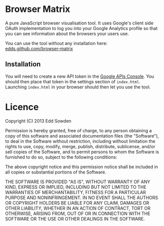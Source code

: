 # Browser Matrix
 
A pure JavaScript browser visualisation tool. It uses Google's client side
OAuth implementation to log you into your Google Analytics profile so that you
can see information about the browsers your users use.

You can use the tool without any installation here:
[edds.github.com/browser-matrix](http://edds.github.com/browser-matrix)

## Installation

You will need to create a new API token in the [Google APIs Console][1]. You
should then place that token in the settings section of `index.html`. Launching
`index.html` in your browser should then let you use the tool.


[1]: https://code.google.com/apis/console

# Licence

Copyright (C) 2013 Edd Sowden

Permission is hereby granted, free of charge, to any person obtaining a copy of
this software and associated documentation files (the "Software"), to deal in
the Software without restriction, including without limitation the rights to
use, copy, modify, merge, publish, distribute, sublicense, and/or sell copies
of the Software, and to permit persons to whom the Software is furnished to do
so, subject to the following conditions:

The above copyright notice and this permission notice shall be included in all
copies or substantial portions of the Software.

THE SOFTWARE IS PROVIDED "AS IS", WITHOUT WARRANTY OF ANY KIND, EXPRESS OR
IMPLIED, INCLUDING BUT NOT LIMITED TO THE WARRANTIES OF MERCHANTABILITY,
FITNESS FOR A PARTICULAR PURPOSE AND NONINFRINGEMENT. IN NO EVENT SHALL THE
AUTHORS OR COPYRIGHT HOLDERS BE LIABLE FOR ANY CLAIM, DAMAGES OR OTHER
LIABILITY, WHETHER IN AN ACTION OF CONTRACT, TORT OR OTHERWISE, ARISING FROM,
OUT OF OR IN CONNECTION WITH THE SOFTWARE OR THE USE OR OTHER DEALINGS IN THE
SOFTWARE.
